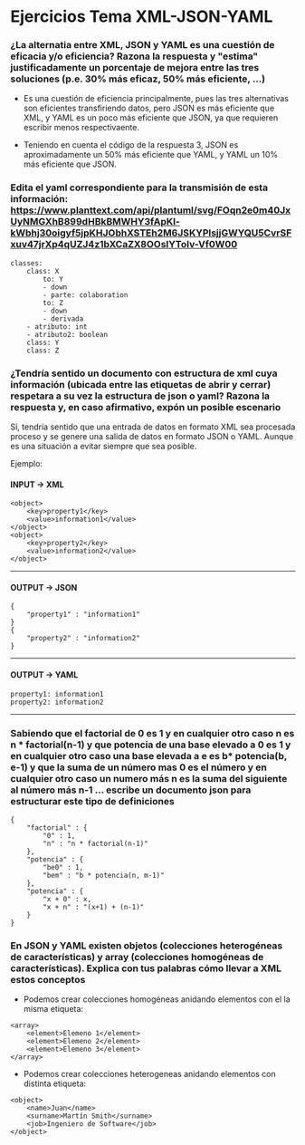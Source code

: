 # Ejercicios Tema XML-JSON-YAML

### ¿La alternatia entre XML, JSON y YAML es una cuestión de eficacia y/o eficiencia? Razona la respuesta y "estima" justificadamente un porcentaje de mejora entre las tres soluciones (p.e. 30% más eficaz, 50% más eficiente, ...)

- Es una cuestión de eficiencia principalmente, pues las tres alternativas son eficientes transfiriendo datos, pero JSON es más eficiente que XML, y YAML es un poco más eficiente que JSON, ya que requieren escribir menos respectivaente.

- Teniendo en cuenta el código de la respuesta 3, JSON es aproximadamente un 50% más eficiente que YAML, y YAML un 10% más eficiente que JSON.

### Edita el yaml correspondiente para la transmisión de esta información: https://www.planttext.com/api/plantuml/svg/FOqn2e0m40JxUyNMGXhB899dHBkBMWHY3fApKl-kWbhj30oigyf5jpKHJObhXSTEh2M6JSKYPlsjjGWYQU5CvrSFxuv47jrXp4qUZJ4z1bXCaZX8OOsIYToIv-Vf0W00

~~~~
classes:
    class: X
        to: Y
        - down
        - parte: colaboration
        to: Z
        - down
        - derivada
    - atributo: int
    - atributo2: boolean
    class: Y
    class: Z
~~~~

### ¿Tendría sentido un documento con estructura de xml cuya información (ubicada entre las etiquetas de abrir y cerrar) respetara a su vez la estructura de json o yaml? Razona la respuesta y, en caso afirmativo, expón un posible escenario

Sí, tendría sentido que una entrada de datos en formato XML sea procesada proceso y se genere una salida de datos en formato JSON o YAML. Aunque es una situación a evitar siempre que sea posible.

Ejemplo:

#### INPUT -> XML

~~~~
<object>
    <key>property1</key>
    <value>information1</value>
</object>
<object>
    <key>property2</key>
    <value>information2</value>
</object>
~~~~

--------

#### OUTPUT -> JSON

~~~~
{
    "property1" : "information1"
}
{
    "property2" : "information2"
}
~~~~

--------

#### OUTPUT -> YAML

~~~~
property1: information1
property2: information2
~~~~

--------

### Sabiendo que el factorial de 0 es 1 y en cualquier otro caso n es n * factorial(n-1) y que potencia de una base elevado a 0 es 1 y en cualquier otro caso una base elevada a e es b* potencia(b, e-1) y que la suma de un número mas 0 es el número y en cualquier otro caso un numero más n es la suma del siguiente al número más n-1 ... escribe un documento json para estructurar este tipo de definiciones

~~~~
{
    "factorial" : {
        "0" : 1,
        "n" : "n * factorial(n-1)"
    },
    "potencia" : {
        "be0" : 1,
        "bem" : "b * potencia(n, m-1)"
    },
    "potencia" : {
        "x + 0" : x,
        "x + n" : "(x+1) + (n-1)"
    }
}
~~~~

### En JSON y YAML existen objetos (colecciones heterogéneas de características) y array (colecciones homogéneas de características). Explica con tus palabras cómo llevar a XML estos conceptos

- Podemos crear colecciones homogéneas anidando elementos con el la misma etiqueta:
~~~~
<array>
    <element>Elemeno 1</element>
    <element>Elemeno 2</element>
    <element>Elemeno 3</element>
</array>
~~~~
- Podemos crear colecciones heterogeneas anidando elementos con distinta etiqueta:
~~~~
<object>
    <name>Juan</name>
    <surname>Martín Smith</surname>
    <job>Ingeniero de Software</job>
</object>
~~~~